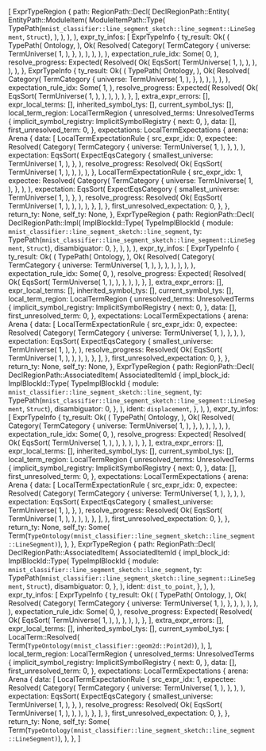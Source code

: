 [
    ExprTypeRegion {
        path: RegionPath::Decl(
            DeclRegionPath::Entity(
                EntityPath::ModuleItem(
                    ModuleItemPath::Type(
                        TypePath(`mnist_classifier::line_segment_sketch::line_segment::LineSegment`, `Struct`),
                    ),
                ),
            ),
        ),
        expr_ty_infos: [
            ExprTypeInfo {
                ty_result: Ok(
                    (
                        TypePath(
                            Ontology,
                        ),
                        Ok(
                            Resolved(
                                Category(
                                    TermCategory {
                                        universe: TermUniverse(
                                            1,
                                        ),
                                    },
                                ),
                            ),
                        ),
                    ),
                ),
                expectation_rule_idx: Some(
                    0,
                ),
                resolve_progress: Expected(
                    Resolved(
                        Ok(
                            EqsSort(
                                TermUniverse(
                                    1,
                                ),
                            ),
                        ),
                    ),
                ),
            },
            ExprTypeInfo {
                ty_result: Ok(
                    (
                        TypePath(
                            Ontology,
                        ),
                        Ok(
                            Resolved(
                                Category(
                                    TermCategory {
                                        universe: TermUniverse(
                                            1,
                                        ),
                                    },
                                ),
                            ),
                        ),
                    ),
                ),
                expectation_rule_idx: Some(
                    1,
                ),
                resolve_progress: Expected(
                    Resolved(
                        Ok(
                            EqsSort(
                                TermUniverse(
                                    1,
                                ),
                            ),
                        ),
                    ),
                ),
            },
        ],
        extra_expr_errors: [],
        expr_local_terms: [],
        inherited_symbol_tys: [],
        current_symbol_tys: [],
        local_term_region: LocalTermRegion {
            unresolved_terms: UnresolvedTerms {
                implicit_symbol_registry: ImplicitSymbolRegistry {
                    next: 0,
                },
                data: [],
                first_unresolved_term: 0,
            },
            expectations: LocalTermExpectations {
                arena: Arena {
                    data: [
                        LocalTermExpectationRule {
                            src_expr_idx: 0,
                            expectee: Resolved(
                                Category(
                                    TermCategory {
                                        universe: TermUniverse(
                                            1,
                                        ),
                                    },
                                ),
                            ),
                            expectation: EqsSort(
                                ExpectEqsCategory {
                                    smallest_universe: TermUniverse(
                                        1,
                                    ),
                                },
                            ),
                            resolve_progress: Resolved(
                                Ok(
                                    EqsSort(
                                        TermUniverse(
                                            1,
                                        ),
                                    ),
                                ),
                            ),
                        },
                        LocalTermExpectationRule {
                            src_expr_idx: 1,
                            expectee: Resolved(
                                Category(
                                    TermCategory {
                                        universe: TermUniverse(
                                            1,
                                        ),
                                    },
                                ),
                            ),
                            expectation: EqsSort(
                                ExpectEqsCategory {
                                    smallest_universe: TermUniverse(
                                        1,
                                    ),
                                },
                            ),
                            resolve_progress: Resolved(
                                Ok(
                                    EqsSort(
                                        TermUniverse(
                                            1,
                                        ),
                                    ),
                                ),
                            ),
                        },
                    ],
                },
                first_unresolved_expectation: 0,
            },
        },
        return_ty: None,
        self_ty: None,
    },
    ExprTypeRegion {
        path: RegionPath::Decl(
            DeclRegionPath::Impl(
                ImplBlockId::Type(
                    TypeImplBlockId {
                        module: `mnist_classifier::line_segment_sketch::line_segment`,
                        ty: TypePath(`mnist_classifier::line_segment_sketch::line_segment::LineSegment`, `Struct`),
                        disambiguator: 0,
                    },
                ),
            ),
        ),
        expr_ty_infos: [
            ExprTypeInfo {
                ty_result: Ok(
                    (
                        TypePath(
                            Ontology,
                        ),
                        Ok(
                            Resolved(
                                Category(
                                    TermCategory {
                                        universe: TermUniverse(
                                            1,
                                        ),
                                    },
                                ),
                            ),
                        ),
                    ),
                ),
                expectation_rule_idx: Some(
                    0,
                ),
                resolve_progress: Expected(
                    Resolved(
                        Ok(
                            EqsSort(
                                TermUniverse(
                                    1,
                                ),
                            ),
                        ),
                    ),
                ),
            },
        ],
        extra_expr_errors: [],
        expr_local_terms: [],
        inherited_symbol_tys: [],
        current_symbol_tys: [],
        local_term_region: LocalTermRegion {
            unresolved_terms: UnresolvedTerms {
                implicit_symbol_registry: ImplicitSymbolRegistry {
                    next: 0,
                },
                data: [],
                first_unresolved_term: 0,
            },
            expectations: LocalTermExpectations {
                arena: Arena {
                    data: [
                        LocalTermExpectationRule {
                            src_expr_idx: 0,
                            expectee: Resolved(
                                Category(
                                    TermCategory {
                                        universe: TermUniverse(
                                            1,
                                        ),
                                    },
                                ),
                            ),
                            expectation: EqsSort(
                                ExpectEqsCategory {
                                    smallest_universe: TermUniverse(
                                        1,
                                    ),
                                },
                            ),
                            resolve_progress: Resolved(
                                Ok(
                                    EqsSort(
                                        TermUniverse(
                                            1,
                                        ),
                                    ),
                                ),
                            ),
                        },
                    ],
                },
                first_unresolved_expectation: 0,
            },
        },
        return_ty: None,
        self_ty: None,
    },
    ExprTypeRegion {
        path: RegionPath::Decl(
            DeclRegionPath::AssociatedItem(
                AssociatedItemId {
                    impl_block_id: ImplBlockId::Type(
                        TypeImplBlockId {
                            module: `mnist_classifier::line_segment_sketch::line_segment`,
                            ty: TypePath(`mnist_classifier::line_segment_sketch::line_segment::LineSegment`, `Struct`),
                            disambiguator: 0,
                        },
                    ),
                    ident: `displacement`,
                },
            ),
        ),
        expr_ty_infos: [
            ExprTypeInfo {
                ty_result: Ok(
                    (
                        TypePath(
                            Ontology,
                        ),
                        Ok(
                            Resolved(
                                Category(
                                    TermCategory {
                                        universe: TermUniverse(
                                            1,
                                        ),
                                    },
                                ),
                            ),
                        ),
                    ),
                ),
                expectation_rule_idx: Some(
                    0,
                ),
                resolve_progress: Expected(
                    Resolved(
                        Ok(
                            EqsSort(
                                TermUniverse(
                                    1,
                                ),
                            ),
                        ),
                    ),
                ),
            },
        ],
        extra_expr_errors: [],
        expr_local_terms: [],
        inherited_symbol_tys: [],
        current_symbol_tys: [],
        local_term_region: LocalTermRegion {
            unresolved_terms: UnresolvedTerms {
                implicit_symbol_registry: ImplicitSymbolRegistry {
                    next: 0,
                },
                data: [],
                first_unresolved_term: 0,
            },
            expectations: LocalTermExpectations {
                arena: Arena {
                    data: [
                        LocalTermExpectationRule {
                            src_expr_idx: 0,
                            expectee: Resolved(
                                Category(
                                    TermCategory {
                                        universe: TermUniverse(
                                            1,
                                        ),
                                    },
                                ),
                            ),
                            expectation: EqsSort(
                                ExpectEqsCategory {
                                    smallest_universe: TermUniverse(
                                        1,
                                    ),
                                },
                            ),
                            resolve_progress: Resolved(
                                Ok(
                                    EqsSort(
                                        TermUniverse(
                                            1,
                                        ),
                                    ),
                                ),
                            ),
                        },
                    ],
                },
                first_unresolved_expectation: 0,
            },
        },
        return_ty: None,
        self_ty: Some(
            Term(`TypeOntology(mnist_classifier::line_segment_sketch::line_segment::LineSegment)`),
        ),
    },
    ExprTypeRegion {
        path: RegionPath::Decl(
            DeclRegionPath::AssociatedItem(
                AssociatedItemId {
                    impl_block_id: ImplBlockId::Type(
                        TypeImplBlockId {
                            module: `mnist_classifier::line_segment_sketch::line_segment`,
                            ty: TypePath(`mnist_classifier::line_segment_sketch::line_segment::LineSegment`, `Struct`),
                            disambiguator: 0,
                        },
                    ),
                    ident: `dist_to_point`,
                },
            ),
        ),
        expr_ty_infos: [
            ExprTypeInfo {
                ty_result: Ok(
                    (
                        TypePath(
                            Ontology,
                        ),
                        Ok(
                            Resolved(
                                Category(
                                    TermCategory {
                                        universe: TermUniverse(
                                            1,
                                        ),
                                    },
                                ),
                            ),
                        ),
                    ),
                ),
                expectation_rule_idx: Some(
                    0,
                ),
                resolve_progress: Expected(
                    Resolved(
                        Ok(
                            EqsSort(
                                TermUniverse(
                                    1,
                                ),
                            ),
                        ),
                    ),
                ),
            },
        ],
        extra_expr_errors: [],
        expr_local_terms: [],
        inherited_symbol_tys: [],
        current_symbol_tys: [
            LocalTerm::Resolved(
                Term(`TypeOntology(mnist_classifier::geom2d::Point2d)`),
            ),
        ],
        local_term_region: LocalTermRegion {
            unresolved_terms: UnresolvedTerms {
                implicit_symbol_registry: ImplicitSymbolRegistry {
                    next: 0,
                },
                data: [],
                first_unresolved_term: 0,
            },
            expectations: LocalTermExpectations {
                arena: Arena {
                    data: [
                        LocalTermExpectationRule {
                            src_expr_idx: 1,
                            expectee: Resolved(
                                Category(
                                    TermCategory {
                                        universe: TermUniverse(
                                            1,
                                        ),
                                    },
                                ),
                            ),
                            expectation: EqsSort(
                                ExpectEqsCategory {
                                    smallest_universe: TermUniverse(
                                        1,
                                    ),
                                },
                            ),
                            resolve_progress: Resolved(
                                Ok(
                                    EqsSort(
                                        TermUniverse(
                                            1,
                                        ),
                                    ),
                                ),
                            ),
                        },
                    ],
                },
                first_unresolved_expectation: 0,
            },
        },
        return_ty: None,
        self_ty: Some(
            Term(`TypeOntology(mnist_classifier::line_segment_sketch::line_segment::LineSegment)`),
        ),
    },
]